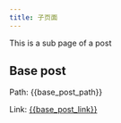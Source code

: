 ```yaml
---
title: 子页面
---
```


This is a sub page of a post

## Base post

Path: {{base_post_path}}

Link: <a href="{{base_post_link}}">{{base_post_link}}</a>
